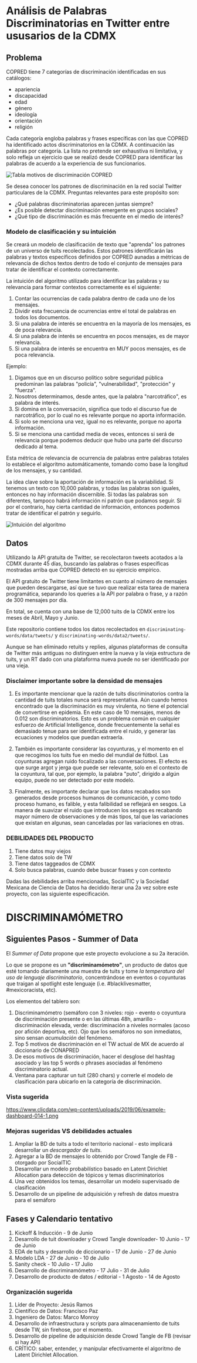 # Análisis de Palabras Discriminatorias en Twitter entre ususarios de la CDMX

## Problema
COPRED tiene 7 categorías de discriminación identificadas en sus catálogos:
+ apariencia
+ discapacidad
+ edad
+ género
+ ideología
+ orientación
+ religión

Cada categoría engloba palabras y frases específicas con las que COPRED ha identificado actos discriminatorios en la CDMX. A continuación las palabras por categoría. La lista no pretende ser exhaustiva ni limitativa, y solo refleja un ejercicio que se realizó desde COPRED para identificar las palabras de acuerdo a la experiencia de sus funcionarios.

![Tabla motivos de discriminación COPRED](https://i.imgur.com/e5sdQaP.png)

Se desea conocer los patrones de discriminación en la red social Twitter particulares de la CDMX. Preguntas relevantes para este propósito son:

+ ¿Qué palabras discriminatorias aparecen juntas siempre?
+ ¿Es posible detectar discriminación emergente en grupos sociales?
+ ¿Qué tipo de discriminación es más frecuente en el medio de interés?

### Modelo de clasificación y su intuición

Se creará un modelo de clasificación de texto que "aprenda" los patrones de un universo de tuits recolectados. Estos patrones identificarán las palabras y textos específicos definidos por COPRED aunadas a métricas de relevancia de dichos textos dentro de todo el conjunto de mensajes para tratar de identificar el contexto correctamente.

La intuición del algoritmo utilizado para identificar las palabras y su relevancia para formar contextos correctamente es el siguiente:

1. Contar las ocurrencias de cada palabra dentro de cada uno de los mensajes.
2. Dividir esta frecuencia de ocurrencias entre el total de palabras en todos los documentos.
3. Si una palabra de interés se encuentra en la mayoría de los mensajes, es de poca relevancia.
4. Si una palabra de interés se encuentra en pocos mensajes, es de mayor relevancia.
5. Si una palabra de interés se encuentra en MUY pocos mensajes, es de poca relevancia.

Ejemplo:

1. Digamos que en un discurso político sobre seguridad pública predominan las palabras "policía", "vulnerabilidad", "protección" y "fuerza".
2. Nosotros determinamos, desde antes, que la palabra "narcotráfico", es palabra de interés.
3. Si domina en la conversación, significa que todo el discurso fue de narcotráfico, por lo cual no es relevante porque no aporta información.
4. Si solo se menciona una vez, igual no es relevante, porque no aporta información.
5. Si se menciona una cantidad media de veces, entonces si será de relevancia porque podemos deducir que hubo una parte del discurso dedicado al tema.

Esta métrica de relevancia de ocurrencia de palabras entre palabras totales lo establece el algoritmo automáticamente, tomando como base la longitud de los mensajes, y su cantidad.

La idea clave sobre la aportación de información es la variabilidad. Si tenemos un texto con 10,000 palabras, y todas las palabras son iguales, entonces no hay información discernible. Si todas las palabras son diferentes, tampoco habrá información ni patrón que podamos seguir. Si por el contrario, hay cierta cantidad de información, entonces podemos tratar de identificar el patrón y seguirlo.

![Intuición del algoritmo](https://i.imgur.com/SohEw9A.png?1)

## Datos
Utilizando la API gratuita de Twitter, se recolectaron tweets acotados a la CDMX durante 45 días, buscando las palabras o frases específicas mostradas arriba que COPRED detectó en su ejercicio empírico.

El API gratuito de Twitter tiene limitantes en cuanto al número de mensajes que pueden descargarse, así que se tuvo que realizar esta tarea de manera programática, separando los queries a la API por palabra o frase, y a razón de 300 mensajes por día.

En total, se cuenta con una base de 12,000 tuits de la CDMX entre los meses de Abril, Mayo y Junio.

Este repositorio contiene todos los datos recolectados en `discriminating-words/data/tweets/` y `discriminating-words/data2/tweets/`.

Aunque se han eliminado retuits y replies, algunas plataformas de consulta de Twitter más antiguas no distinguen entre la nueva y la vieja estructura de tuits, y un RT dado con una plataforma nueva puede no ser identificado por una vieja.

### Disclaimer importante sobre la densidad de mensajes

1. Es importante mencionar que la razón de tuits discriminatorios contra la cantidad de tuits totales nunca será representativa. Aún cuando hemos encontrado que la discriminación es muy virulenta, no tiene el potencial de convertirse en epidemia. En este caso de 10 mensajes, menos de 0.012 son discriminatorios. Esto es un problema común en cualquier esfuerzo de Artificial Intelligence, donde frecuentemente la señal es demasiado tenue para ser identificada entre el ruido, y generar las ecuaciones y modelos que puedan extraerla.

2. También es importante considerar las coyunturas, y el momento en el que recogimos los tuits fue en medio del mundial de fútbol. Las coyunturas agregan ruido focalizado a las conversaciones. El efecto es que surge argot y jerga que puede ser relevante, solo en el contexto de la coyuntura, tal que, por ejemplo, la palabra "puto", dirigido a algún equipo, puede no ser detectado por este modelo.

3. Finalmente, es importante declarar que los datos recabados son generados desde procesos humanos de comunicación, y como todo proceso humano, es falible, y esta falibilidad se reflejará en sesgos. La manera de suavizar el ruido que introducen los sesgos es recabando mayor número de observaciones y de más tipos, tal que las variaciones que existan en algunas, sean canceladas por las variaciones en otras.

### DEBILIDADES DEL PRODUCTO
1. Tiene datos muy viejos
2. Tiene datos solo de TW
3. Tiene datos taggeados de CDMX
4. Solo busca palabras, cuando debe buscar frases y con contexto

Dadas las debilidades arriba mencionadas, SocialTIC y la Sociedad Mexicana de Ciencia de Datos ha decidido iterar una 2a vez sobre este proyecto, con las siguiente especificación.

# DISCRIMINAMÓMETRO

## Siguientes Pasos - Summer of Data
El *Summer of Data* propone que este proyecto evolucione a su 2a iteración.

Lo que se propone es un **"discriminamómetro"**, un producto de datos que esté tomando diariamente una muestra de tuits y tome *la temperatura del uso de lenguaje discriminatorio*, concentrándose en eventos o coyunturas que traigan al spotlight este lenguaje (i.e. #blacklivesmatter, #mexicoracista, etc).

Los elementos del tablero son:
1. Discriminamómetro (semáforo con 3 niveles: rojo - evento o coyuntura de discriminación presente o en las últimas 48h, amarillo - discriminación elevada, verde: discriminación a niveles normales (acoso por afición deportiva, etc). Ojo que los semáforos no son inmediatos, sino sensan *acumulación* del fenómeno.
2. Top 5 motivos de discriminación en el TW actual de MX de acuerdo al diccionario de CONAPRED
3. De esos motivos de discriminación, hacer el desglose del hashtag asociado y las top 5 words o phrases asociadas al fenómeno discriminatorio actual.
4. Ventana para capturar un tuit (280 chars) y correrle el modelo de clasificación para ubicarlo en la categoría de discriminación.

### Vista sugerida
https://www.clicdata.com/wp-content/uploads/2019/06/example-dashboard-014-1.png

### Mejoras sugeridas VS debilidades actuales
1. Ampliar la BD de tuits a todo el territorio nacional - esto implicará desarrollar un *descargador de tuits*.
2. Agregar a la BD de mensajes lo obtenido por Crowd Tangle de FB - otorgado por SocialTIC
3. Desarrollar un modelo probabilístico basado en Latent Dirichlet Allocation para detección de tópicos y temas discriminatorios
4. Una vez obtenidos los temas, desarrollar un modelo supervisado de clasificación
5. Desarrollo de un pipeline de adquisición y refresh de datos muestra para el semáforo

## Fases y Calendario tentativo
1. Kickoff & Inducción - 9 de Junio
2. Desarrollo de tuit downloader y Crowd Tangle downloader-  10 Junio - 17 de Junio
3. EDA de tuits y desarrollo de diccionario - 17 de Junio - 27 de Junio
4. Modelo LDA - 27 de Junio - 10 de Julio
5. Sanity check - 10 Julio - 17 Julio
5. Desarrollo de discriminamómetro - 17 Julio - 31 de Julio
5. Desarrollo de producto de datos / editorial - 1 Agosto - 14 de Agosto

### Organización sugerida
1. Líder de Proyecto: Jesús Ramos
2. Científico de Datos: Francisco Paz
3. Ingeniero de Datos: Marco Monroy
4. Desarrollo de infraestructura y scripts para almacenamiento de tuits desde TW, sin firehose, por el momento.
5. Desarrollo de pipeline de adquisición desde Crowd Tangle de FB (revisar si hay API)
6. CRÍTICO: saber, entender, y manipular efectivamente el algoritmo de Latent Dirichlet Allocation.
